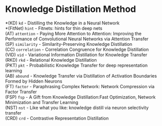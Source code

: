 # Knowledge Distillation Method

*(KD) `kd` - Distilling the Knowledge in a Neural Network  
*(FitNet) `hint` - Fitnets: hints for thin deep nets  
(AT) `attention` - Paying More Attention to Attention: Improving the Performance of Convolutional Neural Networks via Attention Transfer  
(SP) `similarity` - Similarity-Preserving Knowledge Distillation  
(CC) `correlation` - Correlation Congruence for Knowledge Distillation  
(VID) `vid` - Variational Information Distillation for Knowledge Transfer  
(RKD) `rkd` - Relational Knowledge Distillation  
(PKT) `pkt` - Probabilistic Knowledge Transfer for deep representation learning  
(AB) `abound` - Knowledge Transfer via Distillation of Activation Boundaries Formed by Hidden Neurons  
(FT) `factor` - Paraphrasing Complex Network: Network Compression via Factor Transfer  
(FSP) `fsp` - A Gift from Knowledge Distillation:Fast Optimization, Network Minimization and Transfer Learning  
(NST) `nst` - Like what you like: knowledge distill via neuron selectivity transfer   
(CRD) `crd` - Contrastive Representation Distillation
